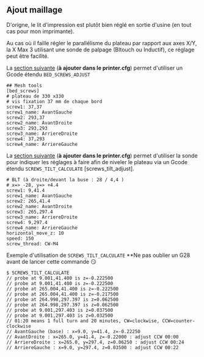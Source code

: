 ## Ajout maillage

D'origne, le lit d'impression est plutôt bien réglé en sortie d'usine (en tout cas pour mon imprimante).

Au cas où il faille régler le parallélisme du plateau par rapport aux axes X/Y, la X Max 3 utilisant une sonde de palpage (Bltouch ou Inductif), ce réglage peut être facilité.

La [section suivante](https://www.klipper3d.org/fr/Config_Reference.html#bed_screws) (**à ajouter dans le printer.cfg**) permet
d'utiliser un Gcode étendu `BED_SCREWS_ADJUST`

```
## Mesh tools
[bed_screws]
# plateau de 330 x330
# vis fixation 37 mm de chaque bord
screw1: 37,37
screw1_name: AvantGauche
screw2: 293,37
screw2_name: AvantDroite
screw3: 293,293
screw3_name: ArriereDroite
screw4: 37,293
screw4_name: ArriereGauche
```

La [section suivante](https://www.klipper3d.org/fr/Config_Reference.html#screws_tilt_adjust) (**à ajouter dans le printer.cfg**) permet
d'utiliser la sonde pour indiquer les réglages à faire afin de niveler le plateau via un Gcode étendu `SCREWS_TILT_CALCULATE`
[screws_tilt_adjust].

```
# BLT (à droite/devant la buse : 28 / 4,4 )
# x=> -28, y=> +4.4
screw1: 9,41.4
screw1_name: AvantGauche
screw2: 265,41.4
screw2_name: AvantDroite
screw3: 265,297.4
screw3_name: ArriereDroite
screw4: 9,297.4
screw4_name: ArriereGauche
horizontal_move_z: 10
speed: 150
screw_thread: CW-M4
```

Exemple d'utilisation de `SCREWS_TILT_CALCULATE` **Ne pas oublier un G28 avant de lancer cette commande :smirk:

```
$ SCREWS_TILT_CALCULATE
// probe at 9.001,41.400 is z=-0.222500
// probe at 9.001,41.400 is z=-0.222500
// probe at 265.004,41.400 is z=-0.222500
// probe at 265.004,41.400 is z=-0.217500
// probe at 264.998,297.397 is z=0.062500
// probe at 264.998,297.397 is z=0.062500
// probe at 9.001,297.403 is z=0.037500
// probe at 9.001,297.403 is z=0.032500
// 01:20 means 1 full turn and 20 minutes, CW=clockwise, CCW=counter-clockwise
// AvantGauche (base) : x=9.0, y=41.4, z=-0.22250
// AvantDroite : x=265.0, y=41.4, z=-0.22000 : adjust CCW 00:00
// ArriereDroite : x=265.0, y=297.4, z=0.06250 : adjust CCW 00:24
// ArriereGauche : x=9.0, y=297.4, z=0.03500 : adjust CCW 00:22
```

